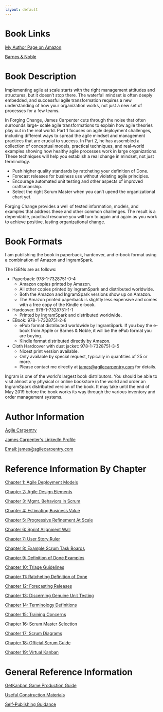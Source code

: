 ```yaml
---
layout: default
---
```



# Book Links

[My Author Page on Amazon](https://amazon.com/author/jamesleecarpenter)

[Barnes & Noble](https://www.barnesandnoble.com/w/forging-change-james-carpenter/1131292341?ean=9781732875111)

# Book Description

Implementing agile at scale starts with the right management attitudes and structures, but it doesn’t stop there. The waterfall mindset is often deeply embedded, and successful agile transformation requires a new understanding of how your organization works, not just a new set of processes for a few teams.

In Forging Change, James Carpenter cuts through the noise that often surrounds large- scale agile transformations to explain how agile theories play out in the real world. Part 1 focuses on agile deployment challenges, including different ways to spread the agile mindset and management practices that are crucial to success. In Part 2, he has assembled a collection of conceptual models, practical techniques, and real-world examples showing how healthy agile processes work in large organizations. These techniques will help you establish a real change in mindset, not just terminology.

* Push higher quality standards by ratcheting your definition of Done.
* Forecast releases for business use without violating agile principles.
* Encourage automated unit testing and other aspects of improved craftsmanship.
* Select the right Scrum Master when you can’t upend the organizational chart yet.

Forging Change provides a well of tested information, models, and examples that address these and other common challenges. The result is a dependable, practical resource you will turn to again and again as you work to achieve positive, lasting organizational change.

# Book Formats

I am publishing the book in paperback, hardcover, and e-book format using a combination of Amazon and IngramSpark.

The ISBNs are as follows:

* Paperback: 978-1-7328751-0-4
    - Amazon copies printed by Amazon.
    - All other copies printed by IngramSpark and distributed worldwide.
    - Both the Amazon and IngramSpark versions show up on Amazon.
    - The Amazon printed paperback is slightly less expensive and comes with a free copy of the Kindle e-book.
* Hardcover: 978-1-7328751-1-1
    - Printed by IngramSpark and distributed worldwide.
* EBook: 978-1-7328751-2-8
    - ePub format distributed worldwide by IngramSpark. If you buy the e-book from Apple or Barnes & Noble, it will be the ePub format you are buying.
    - Kindle format distributed directly by Amazon.
* Cloth Hardcover with dust jacket: 978-1-7328751-3-5
    - Nicest print version available.
    - Only available by special request, typically in quantities of 25 or more.
    - Please contact me directly at [james@agilecarpentry.com](mailto:james@agilecarpentry.com) for details.

Ingram is one of the world's largest book distributors. You should be able to visit almost any physical or online bookstore in the world and order an IngramSpark distributed version of the book. It may take until the end of May 2019 before the book works its way through the various inventory and order management systems.

# Author Information

[Agile Carpentry](http://agilecarpentry.com/)

[James Carpenter's LinkedIn Profile](https://www.linkedin.com/in/jamescarpenter1/)

[Email: james@agilecarpentry.com](mailto:james@agilecarpentry.com)


# Reference Information By Chapter

[Chapter 1: Agile Deployment Models](reference_by_chapter/AgileDeploymentModels)

[Chapter 2: Agile Design Elements](reference_by_chapter/AgileDesignElements)

[Chapter 3: Mgmt. Behaviors in Scrum](reference_by_chapter/MgmtBehaviorsInScrum)

[Chapter 4: Estimating Business Value](reference_by_chapter/EstimatingBusinessValue)

[Chapter 5: Progressive Refinement At Scale](reference_by_chapter/ProgressiveRefinementAtScale)

[Chapter 6: Sprint Alignment Wall](reference_by_chapter/SprintAlignmentWall)

[Chapter 7: User Story Ruler](reference_by_chapter/UserStoryRuler)

[Chapter 8: Example Scrum Task Boards](reference_by_chapter/ExampleScrumTaskBoards)

[Chapter 9: Definition of Done Examples](reference_by_chapter/DefinitionOfDoneExamples)

[Chapter 10: Triage Guidelines](reference_by_chapter/TriageGuidelines)

[Chapter 11: Ratcheting Definition of Done](reference_by_chapter/RatchetingDefinitionOfDone)

[Chapter 12: Forecasting Releases](reference_by_chapter/ForecastingReleases)

[Chapter 13: Discerning Genuine Unit Testing](reference_by_chapter/DiscerningGenuineUnitTesting)

[Chapter 14: Terminology Definitions](reference_by_chapter/TerminologyDefinitions)

[Chapter 15: Training Concerns](reference_by_chapter/TrainingConcerns)

[Chapter 16: Scrum Master Selection](reference_by_chapter/ScrumMasterSelection)

[Chapter 17: Scrum Diagrams](reference_by_chapter/ScrumDiagrams)

[Chapter 18: Official Scrum Guide](reference_by_chapter/OfficialScrumGuide)

[Chapter 19: Virtual Kanban](reference_by_chapter/VirtualKanban)


# General Reference Information

[GetKanban Game Production Guide](reference_info/GetKanbanProductionGuide)

[Useful Construction Materials](http://forgingchange.com/reference_info/UsefulConstructionMaterials)

[Self-Publishing Guidance](reference_info/SelfPublishingGuidance)


